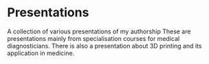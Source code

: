 # Presentations
A collection of various presentations of my authorship
These are presentations mainly from specialisation courses for medical diagnosticians. 
There is also a presentation about 3D printing and its application in medicine.
